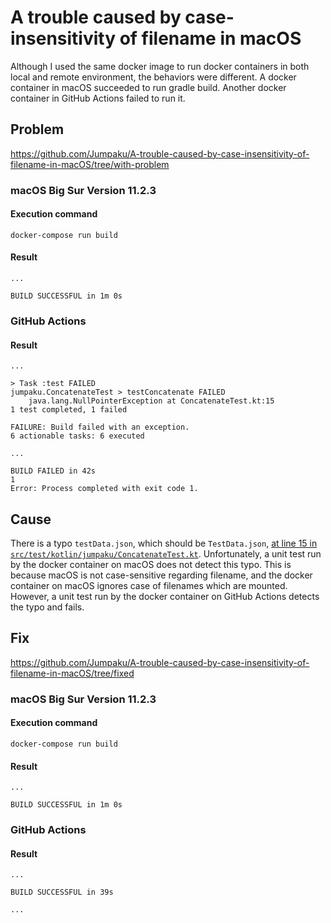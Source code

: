 # A trouble caused by case-insensitivity of filename in macOS

Although I used the same docker image to run docker containers in both local and remote environment, the behaviors were different.
A docker container in macOS succeeded to run gradle build.
Another docker container in GitHub Actions failed to run it.

## Problem

https://github.com/Jumpaku/A-trouble-caused-by-case-insensitivity-of-filename-in-macOS/tree/with-problem

### macOS Big Sur Version 11.2.3

#### Execution command

```shell
docker-compose run build
```

#### Result

```
...

BUILD SUCCESSFUL in 1m 0s
```

### GitHub Actions

#### Result

```
...

> Task :test FAILED
jumpaku.ConcatenateTest > testConcatenate FAILED
    java.lang.NullPointerException at ConcatenateTest.kt:15
1 test completed, 1 failed

FAILURE: Build failed with an exception.
6 actionable tasks: 6 executed

...

BUILD FAILED in 42s
1
Error: Process completed with exit code 1.
```

## Cause

There is a typo `testData.json`, which should be `TestData.json`, [at line 15 in `src/test/kotlin/jumpaku/ConcatenateTest.kt`](https://github.com/Jumpaku/A-trouble-caused-by-case-insensitivity-of-filename-in-macOS/blob/a7656c48e3eae79206c08621f8576375fa3542db/src/test/kotlin/jumpaku/ConcatenateTest.kt#L15).
Unfortunately, a unit test run by the docker container on macOS does not detect this typo.
This is because macOS is not case-sensitive regarding filename, and the docker container on macOS ignores case of filenames which are mounted.
However, a unit test run by the docker container on GitHub Actions detects the typo and fails.

## Fix

https://github.com/Jumpaku/A-trouble-caused-by-case-insensitivity-of-filename-in-macOS/tree/fixed

### macOS Big Sur Version 11.2.3

#### Execution command

```shell
docker-compose run build
```

#### Result

```
...

BUILD SUCCESSFUL in 1m 0s
```

### GitHub Actions

#### Result

```
...

BUILD SUCCESSFUL in 39s

...
```


